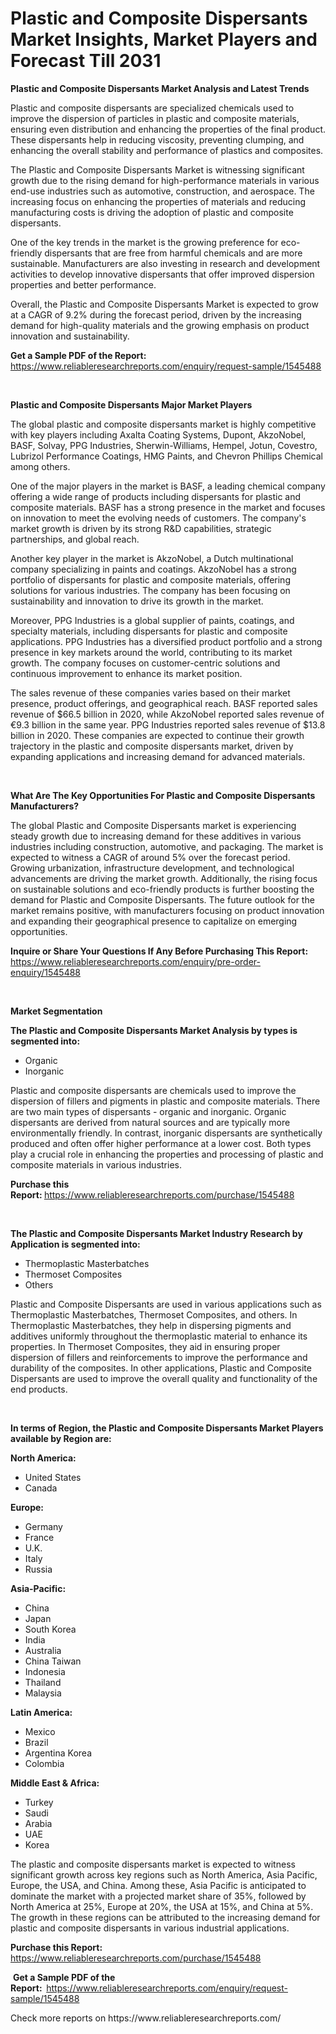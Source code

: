<p><h1>Plastic and Composite Dispersants Market Insights, Market Players and Forecast Till 2031</h1></p><p><strong>Plastic and Composite Dispersants Market Analysis and Latest Trends</strong></p>
<p><p>Plastic and composite dispersants are specialized chemicals used to improve the dispersion of particles in plastic and composite materials, ensuring even distribution and enhancing the properties of the final product. These dispersants help in reducing viscosity, preventing clumping, and enhancing the overall stability and performance of plastics and composites.</p><p>The Plastic and Composite Dispersants Market is witnessing significant growth due to the rising demand for high-performance materials in various end-use industries such as automotive, construction, and aerospace. The increasing focus on enhancing the properties of materials and reducing manufacturing costs is driving the adoption of plastic and composite dispersants.</p><p>One of the key trends in the market is the growing preference for eco-friendly dispersants that are free from harmful chemicals and are more sustainable. Manufacturers are also investing in research and development activities to develop innovative dispersants that offer improved dispersion properties and better performance.</p><p>Overall, the Plastic and Composite Dispersants Market is expected to grow at a CAGR of 9.2% during the forecast period, driven by the increasing demand for high-quality materials and the growing emphasis on product innovation and sustainability.</p></p>
<p><strong>Get a Sample PDF of the Report:&nbsp;</strong> <a href="https://www.reliableresearchreports.com/enquiry/request-sample/1545488">https://www.reliableresearchreports.com/enquiry/request-sample/1545488</a></p>
<p>&nbsp;</p>
<p><strong>Plastic and Composite Dispersants Major Market Players</strong></p>
<p><p>The global plastic and composite dispersants market is highly competitive with key players including Axalta Coating Systems, Dupont, AkzoNobel, BASF, Solvay, PPG Industries, Sherwin-Williams, Hempel, Jotun, Covestro, Lubrizol Performance Coatings, HMG Paints, and Chevron Phillips Chemical among others.</p><p>One of the major players in the market is BASF, a leading chemical company offering a wide range of products including dispersants for plastic and composite materials. BASF has a strong presence in the market and focuses on innovation to meet the evolving needs of customers. The company's market growth is driven by its strong R&D capabilities, strategic partnerships, and global reach.</p><p>Another key player in the market is AkzoNobel, a Dutch multinational company specializing in paints and coatings. AkzoNobel has a strong portfolio of dispersants for plastic and composite materials, offering solutions for various industries. The company has been focusing on sustainability and innovation to drive its growth in the market.</p><p>Moreover, PPG Industries is a global supplier of paints, coatings, and specialty materials, including dispersants for plastic and composite applications. PPG Industries has a diversified product portfolio and a strong presence in key markets around the world, contributing to its market growth. The company focuses on customer-centric solutions and continuous improvement to enhance its market position.</p><p>The sales revenue of these companies varies based on their market presence, product offerings, and geographical reach. BASF reported sales revenue of $66.5 billion in 2020, while AkzoNobel reported sales revenue of €9.3 billion in the same year. PPG Industries reported sales revenue of $13.8 billion in 2020. These companies are expected to continue their growth trajectory in the plastic and composite dispersants market, driven by expanding applications and increasing demand for advanced materials.</p></p>
<p>&nbsp;</p>
<p><strong>What Are The Key Opportunities For Plastic and Composite Dispersants Manufacturers?</strong></p>
<p><p>The global Plastic and Composite Dispersants market is experiencing steady growth due to increasing demand for these additives in various industries including construction, automotive, and packaging. The market is expected to witness a CAGR of around 5% over the forecast period. Growing urbanization, infrastructure development, and technological advancements are driving the market growth. Additionally, the rising focus on sustainable solutions and eco-friendly products is further boosting the demand for Plastic and Composite Dispersants. The future outlook for the market remains positive, with manufacturers focusing on product innovation and expanding their geographical presence to capitalize on emerging opportunities.</p></p>
<p><strong>Inquire or Share Your Questions If Any Before Purchasing This Report:</strong> <a href="https://www.reliableresearchreports.com/enquiry/pre-order-enquiry/1545488">https://www.reliableresearchreports.com/enquiry/pre-order-enquiry/1545488</a></p>
<p>&nbsp;</p>
<p><strong>Market Segmentation</strong></p>
<p><strong>The Plastic and Composite Dispersants Market Analysis by types is segmented into:</strong></p>
<p><ul><li>Organic</li><li>Inorganic</li></ul></p>
<p><p>Plastic and composite dispersants are chemicals used to improve the dispersion of fillers and pigments in plastic and composite materials. There are two main types of dispersants - organic and inorganic. Organic dispersants are derived from natural sources and are typically more environmentally friendly. In contrast, inorganic dispersants are synthetically produced and often offer higher performance at a lower cost. Both types play a crucial role in enhancing the properties and processing of plastic and composite materials in various industries.</p></p>
<p><strong>Purchase this Report:&nbsp;</strong><a href="https://www.reliableresearchreports.com/purchase/1545488">https://www.reliableresearchreports.com/purchase/1545488</a></p>
<p>&nbsp;</p>
<p><strong>The Plastic and Composite Dispersants Market Industry Research by Application is segmented into:</strong></p>
<p><ul><li>Thermoplastic Masterbatches</li><li>Thermoset Composites</li><li>Others</li></ul></p>
<p><p>Plastic and Composite Dispersants are used in various applications such as Thermoplastic Masterbatches, Thermoset Composites, and others. In Thermoplastic Masterbatches, they help in dispersing pigments and additives uniformly throughout the thermoplastic material to enhance its properties. In Thermoset Composites, they aid in ensuring proper dispersion of fillers and reinforcements to improve the performance and durability of the composites. In other applications, Plastic and Composite Dispersants are used to improve the overall quality and functionality of the end products.</p></p>
<p>&nbsp;</p>
<p><strong>In terms of Region, the Plastic and Composite Dispersants Market Players available by Region are:</strong></p>
<p>
    <p> <strong> North America: </strong>
        <ul>
            <li>United States</li>
            <li>Canada</li>
        </ul>
        </p> 
    <p> <strong> Europe: </strong>
        <ul>
            <li>Germany</li>
            <li>France</li>
            <li>U.K.</li>
            <li>Italy</li>
            <li>Russia</li>
        </ul>
        </p> 
    <p> <strong> Asia-Pacific: </strong>
        <ul>
            <li>China</li>
            <li>Japan</li>
            <li>South Korea</li>
            <li>India</li>
            <li>Australia</li>
            <li>China Taiwan</li>
            <li>Indonesia</li>
            <li>Thailand</li>
            <li>Malaysia</li>
        </ul>
        </p> 
    <p> <strong> Latin America: </strong>
        <ul>
            <li>Mexico</li>
            <li>Brazil</li>
            <li>Argentina Korea</li>
            <li>Colombia</li>
        </ul>
        </p> 
    <p> <strong> Middle East & Africa: </strong>
        <ul>
            <li>Turkey</li>
            <li>Saudi</li>
            <li>Arabia</li>
            <li>UAE</li>
            <li>Korea</li>
        </ul>
    </p>
    </p>
<p><p>The plastic and composite dispersants market is expected to witness significant growth across key regions such as North America, Asia Pacific, Europe, the USA, and China. Among these, Asia Pacific is anticipated to dominate the market with a projected market share of 35%, followed by North America at 25%, Europe at 20%, the USA at 15%, and China at 5%. The growth in these regions can be attributed to the increasing demand for plastic and composite dispersants in various industrial applications.</p></p>
<p><strong>Purchase this Report: </strong><a href="https://www.reliableresearchreports.com/purchase/1545488">https://www.reliableresearchreports.com/purchase/1545488</a></p>
<p>&nbsp;<strong>Get a Sample PDF of the Report:&nbsp;&nbsp;</strong><a href="https://www.reliableresearchreports.com/enquiry/request-sample/1545488">https://www.reliableresearchreports.com/enquiry/request-sample/1545488</a></p>
<p><strong></strong></p>
<p>Check more reports on https://www.reliableresearchreports.com/</p>